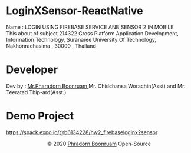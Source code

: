 # LoginXSensor-ReactNative
Name : LOGIN USING FIREBASE SERVICE ANB SENSOR 2 IN MOBILE <br/>
This about of subject 214322 Cross Platform Application Development, Information Technology, Suranaree University Of Technology, Nakhonrachasima , 30000 , Thailand
# Developer
Dev by : <a href="https://www.facebook.com/PharadornB/">Mr.Pharadorn Boonruam </a> Mr. Chidchansa Worachin(Asst) and Mr. Teeratad Thip-ard(Asst.)<br/>
# Demo Project
https://snack.expo.io/@b6134228/hw2_firebaseloginx2sensor <br/>
<p align="center">© 2020 <a href="https://www.facebook.com/PharadornB/">Phradorn Boonruam</a> Open-Source</p>

